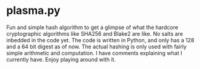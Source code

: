 # plasma.py
Fun and simple hash algorithm to get a glimpse of what the hardcore cryptographic algorithms like SHA256 and Blake2 are like. No salts are inbedded in the code yet.
The code is written in Python, and only has a 128 and a 64 bit digest as of now. The actual hashing is only used with fairly simple arithmetic and computation. I have comments explaining what I currently have.
Enjoy playing around with it.
